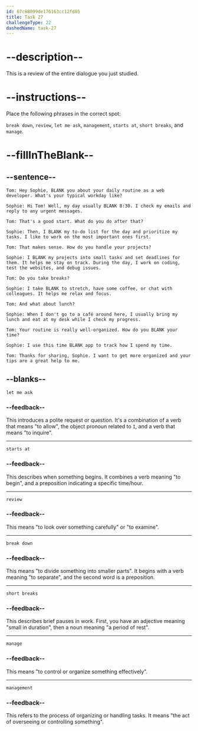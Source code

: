 ```yaml
---
id: 67c88099de176163cc12fd85
title: Task 27
challengeType: 22
dashedName: task-27
---
```


<!-- REVIEW -->

# --description--

This is a review of the entire dialogue you just studied.

# --instructions--

Place the following phrases in the correct spot:

`break down`, `review`, `let me ask`, `management`, `starts at`, `short breaks`, and `manage`.

# --fillInTheBlank--

## --sentence--

`Tom: Hey Sophie, BLANK you about your daily routine as a web developer. What's your typical workday like?`

`Sophie: Hi Tom! Well, my day usually BLANK 8:30. I check my emails and reply to any urgent messages.`

`Tom: That's a good start. What do you do after that?`

`Sophie: Then, I BLANK my to-do list for the day and prioritize my tasks. I like to work on the most important ones first.`

`Tom: That makes sense. How do you handle your projects?`

`Sophie: I BLANK my projects into small tasks and set deadlines for them. It helps me stay on track. During the day, I work on coding, test the websites, and debug issues.`

`Tom: Do you take breaks?`

`Sophie: I take BLANK to stretch, have some coffee, or chat with colleagues. It helps me relax and focus.`

`Tom: And what about lunch?`

`Sophie: When I don't go to a café around here, I usually bring my lunch and eat at my desk while I check my progress.`

`Tom: Your routine is really well-organized. How do you BLANK your time?`

`Sophie: I use this time BLANK app to track how I spend my time.`

`Tom: Thanks for sharing, Sophie. I want to get more organized and your tips are a great help to me.`

## --blanks--

`let me ask`

### --feedback--

This introduces a polite request or question. It's a combination of a verb that means "to allow", the object pronoun related to `I`, and a verb that means "to inquire".

---

`starts at`

### --feedback--

This describes when something begins. It combines a verb meaning "to begin", and a preposition indicating a specific time/hour.

---

`review`

### --feedback--

This means "to look over something carefully" or "to examine".

---

`break down`

### --feedback--

This means "to divide something into smaller parts". It begins with a verb meaning "to separate", and the second word is a preposition.

---

`short breaks`

### --feedback--

This describes brief pauses in work. First, you have an adjective meaning "small in duration", then a noun meaning "a period of rest".

---

`manage`

### --feedback--

This means "to control or organize something effectively".

---

`management`

### --feedback--

This refers to the process of organizing or handling tasks. It means "the act of overseeing or controlling something".
